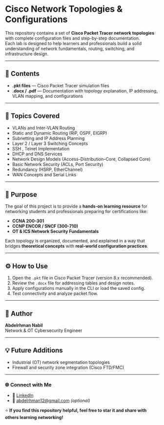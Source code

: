 # Cisco Network Topologies & Configurations

This repository contains a set of **Cisco Packet Tracer network topologies** with complete configuration files and step-by-step documentation.  
Each lab is designed to help learners and professionals build a solid understanding of network fundamentals, routing, switching, and infrastructure design.

---

## 📘 Contents
- **.pkt files** — Cisco Packet Tracer simulation files  
- **.docx / .pdf** — Documentation with topology explanation, IP addressing, VLAN mapping, and configurations  
 

---

## 🧩 Topics Covered
- VLANs and Inter-VLAN Routing  
- Static and Dynamic Routing (RIP, OSPF, EIGRP)  
- Subnetting and IP Address Planning  
- Layer 2 / Layer 3 Switching Concepts
- SSH , Telnet Implementation
- DHCP and DNS Services  
- Network Design Models (Access–Distribution–Core, Collapsed Core)  
- Basic Network Security (ACLs, Port Security)  
- Redundancy (HSRP, EtherChannel)  
- WAN Concepts and Serial Links  

---

## 🧠 Purpose
The goal of this project is to provide a **hands-on learning resource** for networking students and professionals preparing for certifications like:
- **CCNA 200-301**
- **CCNP ENCOR / SNCF (300-710)**
- **OT & ICS Network Security Fundamentals**

Each topology is organized, documented, and explained in a way that bridges **theoretical concepts** with **real-world configuration practices**.

---

## ⚙️ How to Use
1. Open the `.pkt` file in Cisco Packet Tracer (version 8.x recommended).  
2. Review the `.docx` file for addressing tables and design notes.  
3. Apply configurations manually in the CLI or load the saved config.  
4. Test connectivity and analyze packet flow.

---

## 🧾 Author
**Abdelrhman Nabil**  
Network & OT Cybersecurity Engineer  


---

## 💡 Future Additions
- Industrial (OT) network segmentation topologies  
- Firewall and security zone integration (Cisco FTD/FMC)  

---

### 🌐 Connect with Me

- 💼 [LinkedIn](https://www.linkedin.com/in/abdelrhamn-nabil-682a3b223/)  
- 📧 abdelrhman12@gmail.com *(optional)*  

⭐ **If you find this repository helpful, feel free to star it and share with others learning networking!**
